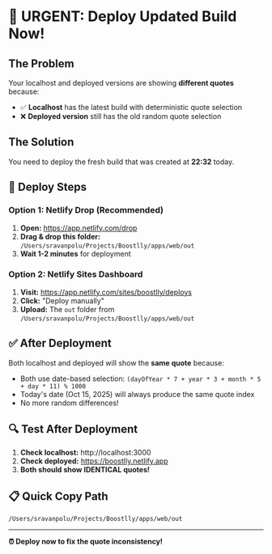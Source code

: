 # 🚨 URGENT: Deploy Updated Build Now!

## The Problem
Your localhost and deployed versions are showing **different quotes** because:
- ✅ **Localhost** has the latest build with deterministic quote selection
- ❌ **Deployed version** still has the old random quote selection

## The Solution
You need to deploy the fresh build that was created at **22:32** today.

## 🚀 Deploy Steps

### Option 1: Netlify Drop (Recommended)
1. **Open:** https://app.netlify.com/drop
2. **Drag & drop this folder:** `/Users/sravanpolu/Projects/Boostlly/apps/web/out`
3. **Wait 1-2 minutes** for deployment

### Option 2: Netlify Sites Dashboard
1. **Visit:** https://app.netlify.com/sites/boostlly/deploys
2. **Click:** "Deploy manually"
3. **Upload:** The `out` folder from `/Users/sravanpolu/Projects/Boostlly/apps/web/out`

## ✅ After Deployment
Both localhost and deployed will show the **same quote** because:
- Both use date-based selection: `(dayOfYear * 7 + year * 3 + month * 5 + day * 11) % 1000`
- Today's date (Oct 15, 2025) will always produce the same quote index
- No more random differences!

## 🔍 Test After Deployment
1. **Check localhost:** http://localhost:3000
2. **Check deployed:** https://boostlly.netlify.app
3. **Both should show IDENTICAL quotes!**

## 📋 Quick Copy Path
```
/Users/sravanpolu/Projects/Boostlly/apps/web/out
```

---
**⏰ Deploy now to fix the quote inconsistency!**
